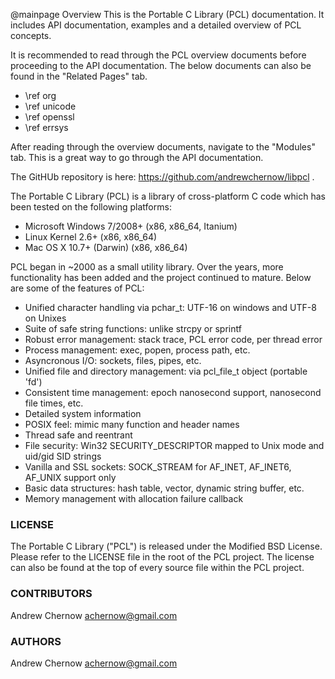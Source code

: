 @mainpage Overview
This is the Portable C Library (PCL) documentation. It includes API documentation, examples 
and a detailed overview of PCL concepts.

It is recommended to read through the PCL overview documents before proceeding to the
API documentation. The below documents can also be found in the "Related Pages" tab.

  * \ref org
  * \ref unicode
  * \ref openssl
  * \ref errsys

After reading through the overview documents, navigate to the "Modules" tab. This is a great way
to go through the API documentation.

The GitHUb repository is here: https://github.com/andrewchernow/libpcl .

The Portable C Library (PCL) is a library of cross-platform C code which has been tested on the
following platforms:

* Microsoft Windows 7/2008+ (x86, x86_64, Itanium)
* Linux Kernel 2.6+         (x86, x86_64)
* Mac OS X 10.7+ (Darwin)   (x86, x86_64)

PCL began in ~2000 as a small utility library. Over the years, more functionality has been added
and the project continued to mature. Below are some of the features of PCL:

* Unified character handling via pchar_t: UTF-16 on windows and UTF-8 on Unixes
* Suite of safe string functions: unlike strcpy or sprintf
* Robust error management: stack trace, PCL error code, per thread error
* Process management: exec, popen, process path, etc.
* Asyncronous I/O: sockets, files, pipes, etc.
* Unified file and directory management: via pcl_file_t object (portable 'fd')
* Consistent time management: epoch nanosecond support, nanosecond file times, etc.
* Detailed system information
* POSIX feel: mimic many function and header names
* Thread safe and reentrant
* File security: Win32 SECURITY_DESCRIPTOR mapped to Unix mode and uid/gid SID strings
* Vanilla and SSL sockets: SOCK_STREAM for AF_INET, AF_INET6, AF_UNIX support only
* Basic data structures: hash table, vector, dynamic string buffer, etc.
* Memory management with allocation failure callback


### LICENSE
The Portable C Library ("PCL") is released under the Modified BSD License. Please refer to the
LICENSE file in the root of the PCL project. The license can also be found at the top of every
source file within the PCL project.

### CONTRIBUTORS
Andrew Chernow <achernow@gmail.com>

### AUTHORS
Andrew Chernow <achernow@gmail.com>
